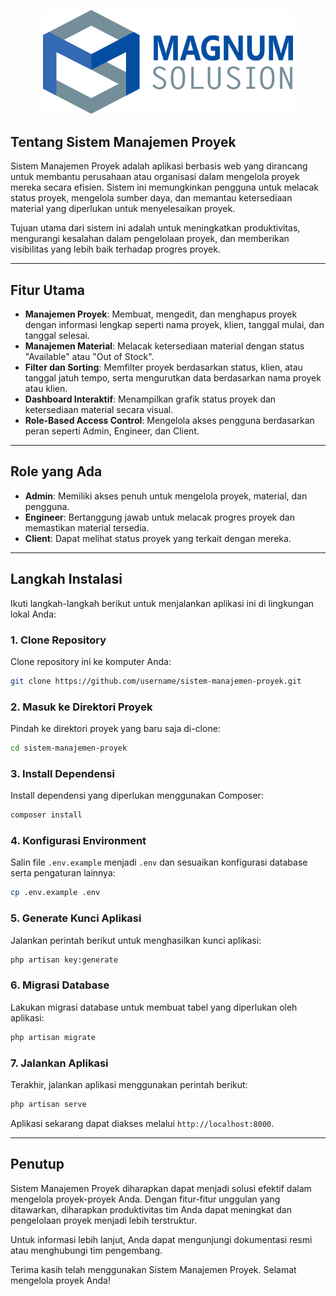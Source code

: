 <p align="center"><a href="#" target="_blank"><img src="/public/magnum-text.png" width="400" alt="Project Logo"></a></p>

## Tentang Sistem Manajemen Proyek

Sistem Manajemen Proyek adalah aplikasi berbasis web yang dirancang untuk membantu perusahaan atau organisasi dalam mengelola proyek mereka secara efisien. Sistem ini memungkinkan pengguna untuk melacak status proyek, mengelola sumber daya, dan memantau ketersediaan material yang diperlukan untuk menyelesaikan proyek.

Tujuan utama dari sistem ini adalah untuk meningkatkan produktivitas, mengurangi kesalahan dalam pengelolaan proyek, dan memberikan visibilitas yang lebih baik terhadap progres proyek.

---

## Fitur Utama

- **Manajemen Proyek**: Membuat, mengedit, dan menghapus proyek dengan informasi lengkap seperti nama proyek, klien, tanggal mulai, dan tanggal selesai.
- **Manajemen Material**: Melacak ketersediaan material dengan status "Available" atau "Out of Stock".
- **Filter dan Sorting**: Memfilter proyek berdasarkan status, klien, atau tanggal jatuh tempo, serta mengurutkan data berdasarkan nama proyek atau klien.
- **Dashboard Interaktif**: Menampilkan grafik status proyek dan ketersediaan material secara visual.
- **Role-Based Access Control**: Mengelola akses pengguna berdasarkan peran seperti Admin, Engineer, dan Client.

---

## Role yang Ada

- **Admin**: Memiliki akses penuh untuk mengelola proyek, material, dan pengguna.
- **Engineer**: Bertanggung jawab untuk melacak progres proyek dan memastikan material tersedia.
- **Client**: Dapat melihat status proyek yang terkait dengan mereka.

---

## Langkah Instalasi

Ikuti langkah-langkah berikut untuk menjalankan aplikasi ini di lingkungan lokal Anda:

### 1. Clone Repository
Clone repository ini ke komputer Anda:
```bash
git clone https://github.com/username/sistem-manajemen-proyek.git
```

### 2. Masuk ke Direktori Proyek
Pindah ke direktori proyek yang baru saja di-clone:
```bash
cd sistem-manajemen-proyek
```

### 3. Install Dependensi
Install dependensi yang diperlukan menggunakan Composer:
```bash
composer install
```

### 4. Konfigurasi Environment
Salin file `.env.example` menjadi `.env` dan sesuaikan konfigurasi database serta pengaturan lainnya:
```bash
cp .env.example .env
```

### 5. Generate Kunci Aplikasi
Jalankan perintah berikut untuk menghasilkan kunci aplikasi:
```bash
php artisan key:generate
```

### 6. Migrasi Database
Lakukan migrasi database untuk membuat tabel yang diperlukan oleh aplikasi:
```bash
php artisan migrate
```

### 7. Jalankan Aplikasi
Terakhir, jalankan aplikasi menggunakan perintah berikut:
```bash
php artisan serve
```

Aplikasi sekarang dapat diakses melalui `http://localhost:8000`.

---

## Penutup

Sistem Manajemen Proyek diharapkan dapat menjadi solusi efektif dalam mengelola proyek-proyek Anda. Dengan fitur-fitur unggulan yang ditawarkan, diharapkan produktivitas tim Anda dapat meningkat dan pengelolaan proyek menjadi lebih terstruktur.

Untuk informasi lebih lanjut, Anda dapat mengunjungi dokumentasi resmi atau menghubungi tim pengembang.

Terima kasih telah menggunakan Sistem Manajemen Proyek. Selamat mengelola proyek Anda!
